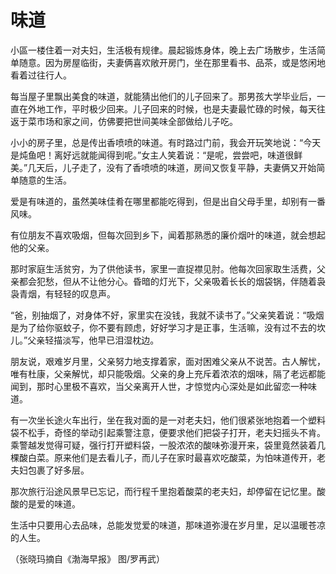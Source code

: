 # 味道

小區一楼住着一对夫妇，生活极有规律。晨起锻炼身体，晚上去广场散步，生活简单随意。因为房屋临街，夫妻俩喜欢敞开房门，坐在那里看书、品茶，或是悠闲地看着过往行人。 

每当屋子里飘出美食的味道，就能猜出他们的儿子回来了。那男孩大学毕业后，一直在外地工作，平时极少回来。儿子回来的时候，也是夫妻最忙碌的时候，每天往返于菜市场和家之间，仿佛要把世间美味全部做给儿子吃。 

小小的房子里，总是传出香喷喷的味道。有时路过门前，我会开玩笑地说：“今天是炖鱼吧！离好远就能闻得到呢。”女主人笑着说：“是呢，尝尝吧，味道很鲜美。”几天后，儿子走了，没有了香喷喷的味道，房间又恢复平静，夫妻俩又开始简单随意的生活。 

爱是有味道的，虽然美味佳肴在哪里都能吃得到，但是出自父母手里，却别有一番风味。 

有位朋友不喜欢吸烟，但每次回到乡下，闻着那熟悉的廉价烟叶的味道，就会想起他的父亲。 

那时家庭生活贫穷，为了供他读书，家里一直捉襟见肘。他每次回家取生活费，父亲都会犯愁，但从不让他分心。昏暗的灯光下，父亲吸着长长的烟袋锅，伴随着袅袅青烟，有轻轻的叹息声。 

“爸，别抽烟了，对身体不好，家里实在没钱，我就不读书了。”父亲笑着说：“吸烟是为了给你驱蚊子，你不要有顾虑，好好学习才是正事，生活嘛，没有过不去的坎儿。”父亲轻描淡写，他早已泪湿枕边。 

朋友说，艰难岁月里，父亲努力地支撑着家，面对困难父亲从不说苦。古人解忧，唯有杜康，父亲解忧，却只能吸烟。父亲的身上充斥着浓浓的烟味，隔了老远都能闻到，那时心里极不喜欢，当父亲离开人世，才惊觉内心深处是如此留恋一种味道。 

有一次坐长途火车出行，坐在我对面的是一对老夫妇，他们很紧张地抱着一个塑料袋不松手，奇怪的举动引起乘警注意，便要求他们把袋子打开，老夫妇摇头不肯。乘警越发觉得可疑，强行打开塑料袋，一股浓浓的酸味弥漫开来，袋里竟然装着几棵酸白菜。原来他们是去看儿子，而儿子在家时最喜欢吃酸菜，为怕味道传开，老夫妇包裹了好多层。 

那次旅行沿途风景早已忘记，而行程千里抱着酸菜的老夫妇，却停留在记忆里。酸酸的是爱的味道。 

生活中只要用心去品味，总能发觉爱的味道，那味道弥漫在岁月里，足以温暖苍凉的人生。 

（张晓玛摘自《渤海早报》 图/罗再武）